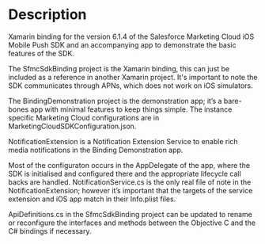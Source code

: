 # Description

Xamarin binding for the version 6.1.4 of the Salesforce Marketing Cloud iOS
Mobile Push SDK and an accompanying app to demonstrate the basic features of
the SDK.

The SfmcSdkBinding project is the Xamarin binding, this can just be included as
a reference in another Xamarin project. It's important to note the SDK
communicates through APNs, which does not work on iOS simulators.

The BindingDemonstration project is the demonstration app; it’s a bare-bones
app with minimal features to keep things simple. The instance specific
Marketing Cloud configurations are in MarketingCloudSDKConfiguration.json.

NotificationExtension is a Notification Extension Service to enable rich media
notifications in the Binding Demonstration app.

Most of the configuraton occurs in the AppDelegate of the app, where the SDK is
initialised and configured there and the appropriate lifecycle call backs are
handled.  NotificationService.cs is the only real file of note in the
NotificationExtension; however it’s important that the targets of the service
extension and iOS app match in their Info.plist files.

ApiDefinitions.cs in the SfmcSdkBinding project can be updated to rename or
reconfigure the interfaces and methods between the Objective C and the C#
bindings if necessary.
